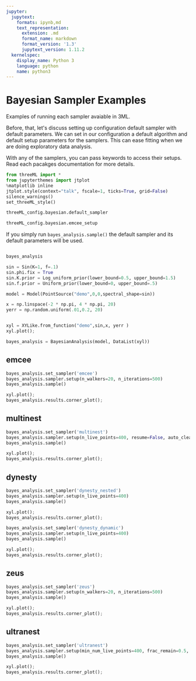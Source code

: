 ```yaml
---
jupyter:
  jupytext:
    formats: ipynb,md
    text_representation:
      extension: .md
      format_name: markdown
      format_version: '1.3'
      jupytext_version: 1.11.2
  kernelspec:
    display_name: Python 3
    language: python
    name: python3
---
```


<!-- #region -->
# Bayesian Sampler Examples

Examples of running each sampler avaiable in 3ML.


Before, that, let's discuss setting up configuration default sampler with default parameters. We can set in our configuration a default algorithm and default setup parameters for the samplers. This can ease fitting when we are doing exploratory data analysis.

With any of the samplers, you can pass keywords to access their setups. Read each pacakges documentation for more details.

<!-- #endregion -->

```python
from threeML import *
from jupyterthemes import jtplot
%matplotlib inline
jtplot.style(context="talk", fscale=1, ticks=True, grid=False)
silence_warnings()
set_threeML_style()
```

```python
threeML_config.bayesian.default_sampler
```

```python
threeML_config.bayesian.emcee_setup
```

If you simply run `bayes_analysis.sample()` the default sampler and its default parameters will be used. 

```python

bayes_analysis
```

```python
sin = Sin(K=1, f=.1)
sin.phi.fix = True
sin.K.prior = Log_uniform_prior(lower_bound=0.5, upper_bound=1.5)
sin.f.prior = Uniform_prior(lower_bound=0, upper_bound=.5)

model = Model(PointSource("demo",0,0,spectral_shape=sin))

x = np.linspace(-2 * np.pi, 4 * np.pi, 20)
yerr = np.random.uniform(.01,0.2, 20)


xyl = XYLike.from_function("demo",sin,x, yerr )
xyl.plot();

bayes_analysis = BayesianAnalysis(model, DataList(xyl))
```

## emcee

```python
bayes_analysis.set_sampler('emcee')
bayes_analysis.sampler.setup(n_walkers=20, n_iterations=500)
bayes_analysis.sample()

xyl.plot();
bayes_analysis.results.corner_plot();

```

## multinest

```python
bayes_analysis.set_sampler('multinest')
bayes_analysis.sampler.setup(n_live_points=400, resume=False, auto_clean=True)
bayes_analysis.sample()

xyl.plot();
bayes_analysis.results.corner_plot();

```

## dynesty

```python
bayes_analysis.set_sampler('dynesty_nested')
bayes_analysis.sampler.setup(n_live_points=400)
bayes_analysis.sample()

xyl.plot();
bayes_analysis.results.corner_plot();


```

```python
bayes_analysis.set_sampler('dynesty_dynamic')
bayes_analysis.sampler.setup(n_live_points=400)
bayes_analysis.sample()

xyl.plot();
bayes_analysis.results.corner_plot();


```

## zeus

```python
bayes_analysis.set_sampler('zeus')
bayes_analysis.sampler.setup(n_walkers=20, n_iterations=500)
bayes_analysis.sample()

xyl.plot();
bayes_analysis.results.corner_plot();


```

## ultranest

```python
bayes_analysis.set_sampler('ultranest')
bayes_analysis.sampler.setup(min_num_live_points=400, frac_remain=0.5, use_mlfriends=False)
bayes_analysis.sample()

xyl.plot();
bayes_analysis.results.corner_plot();


```
